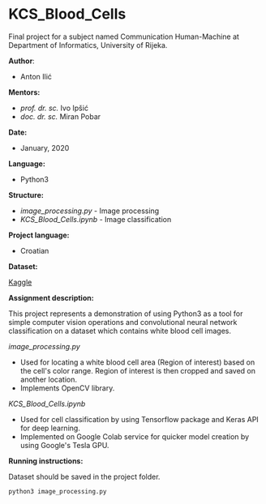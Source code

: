 # KCS_Blood_Cells

Final project for a subject named Communication Human-Machine at Department of Informatics, University of Rijeka.

__Author__:
* Anton Ilić

__Mentors:__
* _prof. dr. sc._ Ivo Ipšić
* _doc. dr. sc._ Miran Pobar

__Date:__
* January, 2020

__Language:__
* Python3

__Structure:__
* _image_processing.py_ - Image processing
* _KCS_Blood_Cells.ipynb_ - Image classification

__Project language:__ 
* Croatian

__Dataset:__

[Kaggle](https://www.kaggle.com/paultimothymooney/blood-cells)

__Assignment description:__

This project represents a demonstration of using Python3 as a tool for simple computer vision operations and convolutional neural network classification on a dataset which contains white blood cell images.

_image_processing.py_

* Used for locating a white blood cell area (Region of interest) based on the cell's color range. Region of interest is then cropped and saved on another location.
* Implements OpenCV library.

_KCS_Blood_Cells.ipynb_

* Used for cell classification by using Tensorflow package and Keras API for deep learning.
* Implemented on Google Colab service for quicker model creation by using Google's Tesla GPU.


__Running instructions:__ 

Dataset should be saved in the project folder.

```
python3 image_processing.py
```
